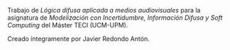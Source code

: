 Trabajo de *Lógica difusa aplicada a medios audiovisuales* para la asignatura de _Modelización con Incertidumbre, Información Difusa y Soft Computing_ del Máster TECI (UCM-UPM).

Creado íntegramente por Javier Redondo Antón.
